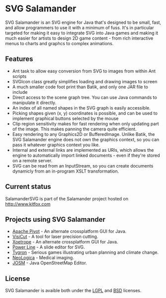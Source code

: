 SVG Salamander
==============
SVG Salamander is an SVG engine for Java that's designed to be small, fast, and allow programmers to use it with a minimum of fuss. It's in particular targeted for making it easy to integrate SVG into Java games and making it much easier for artists to design 2D game content - from rich interactive menus to charts and graphcs to complex animations.

Features
--------
* Ant task to allow easy conversion from SVG to images from within Ant scripts
* SVGIcon class greatly simplifies loading and drawing images to screen
* A much smaller code foot print than Batik, and only one JAR file to include
* Direct access to the scene graph tree. You can use Java commands to manipulate it directly.
* An index of all named shapes in the SVG graph is easily accessible.
* Picking shapes given (x, y) coordinates is possible, and can be used to implement graphical buttons selected by the mouse
* Clip region sensitivity makes for fast rendering when only updating part of the image. This makes panning the camera quite efficient.
* Easy rendering to any Graphics2D or BufferedImage. Unlike Batik, the SVG Salamander engine does not own the graphics context, so you can pass it whatever graphics context you like.
* Internal and external links are implemented as URIs, which allows the engine to automatically import linked documents - even if they're stored on a remote server.
* SVG can be read from an InputStream, so you can create documents dynamicly from an in-program XSLT transformation.

Current status
--------------
SalamanderSVG is part of the Salamander project hosted on http://www.kitfox.com

Projects using SVG Salamander
-----------------------------
* [Apache Pivot](http://pivot.apache.org/) - An alternate crossplatform GUI for Java.
* [VisiCut](http://visicut.org/) - A tool for laser precision cutting.
* [Xoetrope](http://www.xoetrope.com/) - An alternate crossplatform GUI for Java.
* [Power Line](http://suchanek.name/programs/powerline/index.html) - A slide editor for SVG.
* [Tygron](http://www.tygron.com/) - Serious games illustrating urban planning and climate change.
* [NeoLogica](http://www.neologica.it/eng/Home.php) - Medical imaging.
* [JOSM](https://josm.openstreetmap.de/) - Java OpenStreetMap Editor.

License
-------
SVG Salamander is avaible both under the [LGPL](https://svgsalamander.java.net/license/license-lgpl.txt) and [BSD](https://svgsalamander.java.net/license/license-bsd.txt) licenses.
